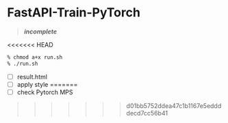 # FastAPI-Train-PyTorch

>***incomplete***

<<<<<<< HEAD
```bash
% chmod a+x run.sh
% ./run.sh
```

- [ ] result.html
- [ ] apply style
=======
- [ ] check Pytorch MPS
>>>>>>> d01bb5752ddea47c1b1167e5eddddecd7cc56b41
